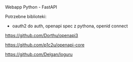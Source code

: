 Webapp Python - FastAPI

Potrzebne biblioteki:
- oauth2 do auth, openapi spec z pythona, openid connect

https://github.com/Dorthu/openapi3

https://github.com/p1c2u/openapi-core

https://github.com/Delgan/loguru